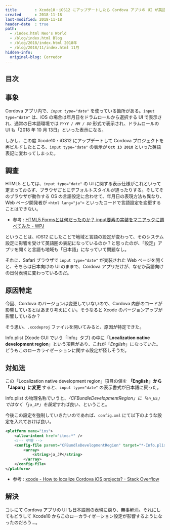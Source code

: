 ```yaml
---
title        : Xcode10・iOS12 にアップデートしたら Cordova アプリの UI が英語表現になった
created      : 2018-11-18
last-modified: 2018-11-18
header-date  : true
path:
  - /index.html Neo's World
  - /blog/index.html Blog
  - /blog/2018/index.html 2018年
  - /blog/2018/11/index.html 11月
hidden-info:
  original-blog: Corredor
---
```


## 目次

## 事象

Cordova アプリ内で、*`input type="date"`* を使っている箇所がある。`input type="date"` は、iOS の場合は年月日をドラムロールから選択する UI で表示され、通常の日本語環境では *`YYYY / MM / DD`* 形式で表示され、ドラムロールの UI も「2018 年 10 月 13日」といった表示になる。

しかし、この度 Xcode10・iOS12 にアップデートして Cordova プロジェクトを再ビルドしたところ、`input type="date"` の表示が **`Oct 13 2018`** といった英語表記に変わってしまった。

## 調査

HTML5 としては、`input type="date"` の UI に関する表示仕様がこれといって定まっておらず、ブラウザごとにデフォルトスタイルが違ったりする。そしてそのブラウザが動作する OS の言語設定に合わせて、年月日の表現方法も異なり、Web ページ開発者が `<html lang="ja">` といったコードで言語設定を変更することはできない。

- 参考 : [HTML5 Formsとは何だったのか？ input要素の実装をマニアックに調べてみた - WPJ](https://www.webprofessional.jp/the-state-of-html5-input-elements/)

ということは、iOS12 にしたことで地域と言語の設定が変わって、そのシステム設定に影響を受けて英語圏の表記になっているのか？と思ったのが、「設定」アプリを開くと言語も地域も「日本語」になっていて問題なし。

それに、Safari ブラウザで `input type="date"` が実装された Web ページを開くと、そちらは日本向けの UI のままで、Cordova アプリだけが、なぜか英語向けの日付表現に変わっているのだ。

## 原因特定

今回、Cordova のバージョンは変更していないので、Cordova 内部のコードが影響しているとはあまり考えにくい。そうなると Xcode のバージョンアップが影響しているか？

そう思い、`.xcodeproj` ファイルを開いてみると、原因が特定できた。

Info.plist (Xcode GUI でいう「Info」タブ) の中に「**Localization native development region**」という項目があり、これが「*English*」になっていた。どうもこのローカライゼーションに関する設定が怪しそうだ。

## 対処法

この「Localization native development region」項目の値を **「English」から「Japan」に変更** すると、`input type="date"` の表示書式が日本語に戻った。

Info.plist の物理名称でいうと、*「CFBundleDevelopmentRegion」に「`en_US`」ではなく「`ja_JP`」を設定*すれば良い、ということ。

今後この設定を強制していきたいのであれば、`config.xml` にて以下のような設定を入れておけば良い。

```xml
<platform name="ios">
    <allow-intent href="itms:*" />
    <!-- 中略 -->
    <config-file parent="CFBundleDevelopmentRegion" target="*-Info.plist">
        <array>
            <string>ja_JP</string>
        </array>
    </config-file>
</platform>
```

- 参考 : [xcode - How to localize Cordova iOS projects? - Stack Overflow](https://stackoverflow.com/a/46405401/10092546)

## 解決

コレにて Cordova アプリの UI も日本語圏の表現に戻り、無事解消。それにしてもどうして Xcode10 からこのローカライゼーション設定が影響するようになったのだろう…。
